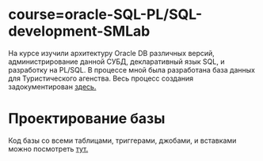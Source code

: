 # course=oracle-SQL-PL/SQL-development-SMLab

На курсе изучили архитектуру Oracle DB различных версий, администрирование данной СУБД, декларативный язык SQL, и разработку на PL/SQL. В процессе мной была разработана база данных для Туристического агенства. Весь процесс создания задокументирован [здесь.](https://github.com/mattakvshi/course-oracle-SQL-PLSQL-development-SMLab/blob/master/Отчёт-по-ТЗ-Сидоренко-Максим-SMLab.pdf)

# Проектирование базы

 Код базы со всеми таблицами, триггерами, джобами, и вставками можно посмотреть [тут.](https://github.com/mattakvshi/course-oracle-SQL-PLSQL-development-SMLab/blob/master/db.sql)
